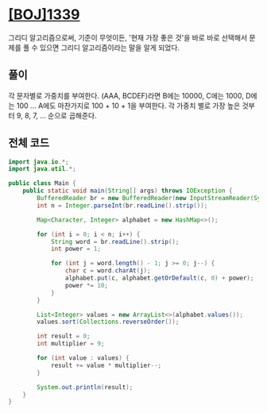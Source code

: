 # [[BOJ]1339](https://www.acmicpc.net/problem/1339)
그리디 알고리즘으로써, 기준이 무엇이든, '현재 가장 좋은 것'을 바로 바로 선택해서 문제를 풀 수 있으면 그리디 알고리즘이라는 말을 알게 되었다.

## 풀이
각 문자별로 가중치를 부여한다. (AAA, BCDEF)라면 B에는 10000, C에는 1000, D에는 100 ...  A에도 마찬가지로 100 + 10 + 1을 부여한다.
각 가중치 별로 가장 높은 것부터 9, 8, 7, ... 순으로 곱해준다.

## 전체 코드
```Java
import java.io.*;
import java.util.*;

public class Main {
    public static void main(String[] args) throws IOException {
        BufferedReader br = new BufferedReader(new InputStreamReader(System.in));
        int n = Integer.parseInt(br.readLine().strip());

        Map<Character, Integer> alphabet = new HashMap<>();

        for (int i = 0; i < n; i++) {
            String word = br.readLine().strip();
            int power = 1;

            for (int j = word.length() - 1; j >= 0; j--) {
                char c = word.charAt(j);
                alphabet.put(c, alphabet.getOrDefault(c, 0) + power);
                power *= 10;
            }
        }

        List<Integer> values = new ArrayList<>(alphabet.values());
        values.sort(Collections.reverseOrder());

        int result = 0;
        int multiplier = 9;

        for (int value : values) {
            result += value * multiplier--;
        }

        System.out.println(result);
    }
}

```
